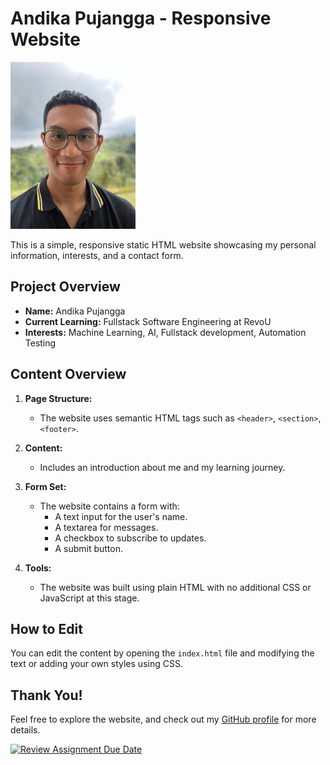 # Andika Pujangga - Responsive Website

<img src="./Picture/me.jpeg" 
     sizes="(max-width: 768px) 100vw, 200px" 
     style="width: 200px; height: auto;">

This is a simple, responsive static HTML website showcasing my personal information, interests, and a contact form.

## Project Overview
- **Name:** Andika Pujangga
- **Current Learning:** Fullstack Software Engineering at RevoU
- **Interests:** Machine Learning, AI, Fullstack development, Automation Testing

## Content Overview
1. **Page Structure:**
   - The website uses semantic HTML tags such as `<header>`, `<section>`, `<footer>`.
   
2. **Content:**
   - Includes an introduction about me and my learning journey.

3. **Form Set:**
   - The website contains a form with:
     - A text input for the user's name.
     - A textarea for messages.
     - A checkbox to subscribe to updates.
     - A submit button.

4. **Tools:**
   - The website was built using plain HTML with no additional CSS or JavaScript at this stage.

## How to Edit
You can edit the content by opening the `index.html` file and modifying the text or adding your own styles using CSS.

## Thank You!
Feel free to explore the website, and check out my [GitHub profile](https://github.com/andikasafri) for more details.

[![Review Assignment Due Date](https://classroom.github.com/assets/deadline-readme-button-22041afd0340ce965d47ae6ef1cefeee28c7c493a6346c4f15d667ab976d596c.svg)](https://classroom.github.com/a/f-sXtHED)
